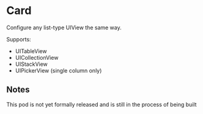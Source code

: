 # Card

Configure any list-type UIView the same way.

Supports:
- UITableView
- UICollectionView
- UIStackView
- UIPickerView (single column only)

## Notes
This pod is not yet formally released and is still in the process of being built
